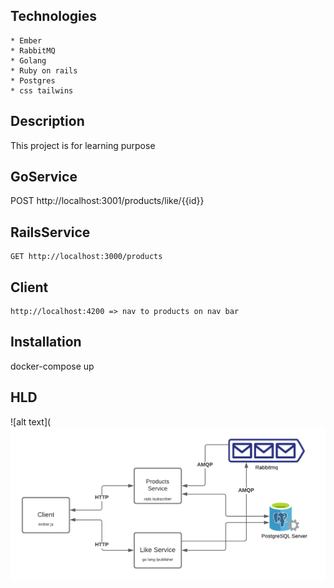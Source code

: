 ## Technologies
    * Ember 
    * RabbitMQ
    * Golang
    * Ruby on rails 
    * Postgres
    * css tailwins

## Description
This project is for learning purpose
## GoService
   POST http://localhost:3001/products/like/{{id}}
## RailsService
    GET http://localhost:3000/products
## Client
    http://localhost:4200 => nav to products on nav bar
## Installation
docker-compose up
## HLD
![alt text](![alt text](https://github.com/asafjonathan/course/blob/main/hld.png?raw=true)
